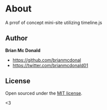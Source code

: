 # About

A prrof of concept mini-site utilizing timeline.js



## Author

**Brian Mc Donald**
- <https://github.com/brianmcdonal>
- <https://twitter.com/brianmcdonald01>


## License

Open sourced under the [MIT license](LICENSE.md).

<3
